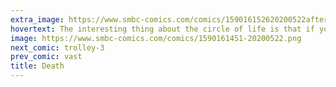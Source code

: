 ```yaml
---
extra_image: https://www.smbc-comics.com/comics/159016152620200522after.png
hovertext: The interesting thing about the circle of life is that if you look at a tiny piece of it, it's just a line segment.
image: https://www.smbc-comics.com/comics/1590161451-20200522.png
next_comic: trolley-3
prev_comic: vast
title: Death
---
```


